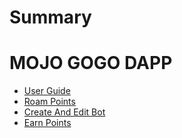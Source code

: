 # Summary

<!-- [Mojo Gogo Overview](README.md) -->

# MOJO GOGO DAPP
<!-- - [White Paper](chapters/white-paper.md) -->
- [User Guide](chapters/user-guide.md)
- [Roam Points](chapters/roam-points.md)
- [Create And Edit Bot](chapters/create-bot.md)
- [Earn Points](chapters/earn-points.md)
<!-- - [PWA](chapters/pwa.md) -->
<!-- - [Roam Points](chapters/roam-points.md) -->

<!-- # LINKS
- [Official Website]() -->
